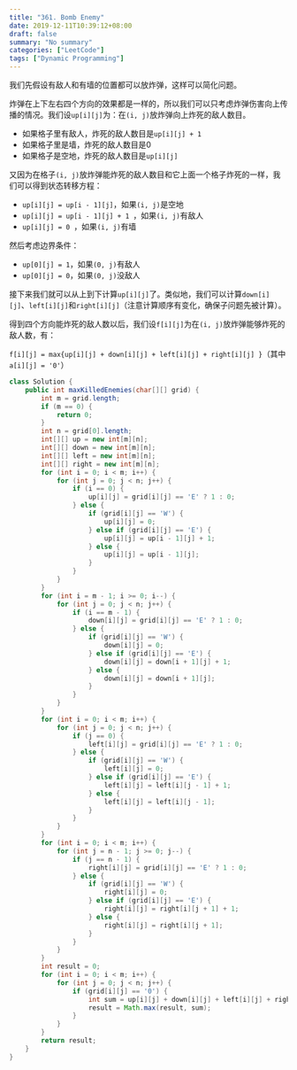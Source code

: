 ```yaml
---
title: "361. Bomb Enemy"
date: 2019-12-11T10:39:12+08:00
draft: false
summary: "No summary"
categories: ["LeetCode"]
tags: ["Dynamic Programming"]
---
```


我们先假设有敌人和有墙的位置都可以放炸弹，这样可以简化问题。

炸弹在上下左右四个方向的效果都是一样的，所以我们可以只考虑炸弹伤害向上传播的情况。我们设`up[i][j]`为：在`(i, j)`放炸弹向上炸死的敌人数目。

* 如果格子里有敌人，炸死的敌人数目是`up[i][j] + 1`
* 如果格子里是墙，炸死的敌人数目是0
* 如果格子是空地，炸死的敌人数目是`up[i][j]`

又因为在格子`(i, j)`放炸弹能炸死的敌人数目和它上面一个格子炸死的一样，我们可以得到状态转移方程：

* `up[i][j] = up[i - 1][j]`，如果`(i, j)`是空地
* `up[i][j] = up[i - 1][j] + 1 `，如果`(i, j)`有敌人
* `up[i][j] = 0 `，如果`(i, j)`有墙

然后考虑边界条件：

* `up[0][j] = 1`，如果`(0, j)`有敌人
* `up[0][j] = 0`，如果`(0, j)`没敌人

接下来我们就可以从上到下计算`up[i][j]`了。类似地，我们可以计算`down[i][j]`、`left[i][j]`和`right[i][j]`（注意计算顺序有变化，确保子问题先被计算）。

得到四个方向能炸死的敌人数以后，我们设`f[i][j]`为在`(i, j)`放炸弹能够炸死的敌人数，有：

`f[i][j] = max{up[i][j] + down[i][j] + left[i][j] + right[i][j] }`（其中`a[i][j] = '0'`）

```java
class Solution {
    public int maxKilledEnemies(char[][] grid) {
        int m = grid.length;
        if (m == 0) {
            return 0;
        }
        int n = grid[0].length;
        int[][] up = new int[m][n];
        int[][] down = new int[m][n];
        int[][] left = new int[m][n];
        int[][] right = new int[m][n];
        for (int i = 0; i < m; i++) {
            for (int j = 0; j < n; j++) {
                if (i == 0) {
                    up[i][j] = grid[i][j] == 'E' ? 1 : 0;
                } else {
                    if (grid[i][j] == 'W') {
                        up[i][j] = 0;
                    } else if (grid[i][j] == 'E') {
                        up[i][j] = up[i - 1][j] + 1;
                    } else {
                        up[i][j] = up[i - 1][j];
                    }
                }
            }
        }
        for (int i = m - 1; i >= 0; i--) {
            for (int j = 0; j < n; j++) {
                if (i == m - 1) {
                    down[i][j] = grid[i][j] == 'E' ? 1 : 0;
                } else {
                    if (grid[i][j] == 'W') {
                        down[i][j] = 0;
                    } else if (grid[i][j] == 'E') {
                        down[i][j] = down[i + 1][j] + 1;
                    } else {
                        down[i][j] = down[i + 1][j];
                    }
                }
            }
        }
        for (int i = 0; i < m; i++) {
            for (int j = 0; j < n; j++) {
                if (j == 0) {
                    left[i][j] = grid[i][j] == 'E' ? 1 : 0;
                } else {
                    if (grid[i][j] == 'W') {
                        left[i][j] = 0;
                    } else if (grid[i][j] == 'E') {
                        left[i][j] = left[i][j - 1] + 1;
                    } else {
                        left[i][j] = left[i][j - 1];
                    }
                }
            }
        }
        for (int i = 0; i < m; i++) {
            for (int j = n - 1; j >= 0; j--) {
                if (j == n - 1) {
                    right[i][j] = grid[i][j] == 'E' ? 1 : 0;
                } else {
                    if (grid[i][j] == 'W') {
                        right[i][j] = 0;
                    } else if (grid[i][j] == 'E') {
                        right[i][j] = right[i][j + 1] + 1;
                    } else {
                        right[i][j] = right[i][j + 1];
                    }
                }
            }
        }
        int result = 0;
        for (int i = 0; i < m; i++) {
            for (int j = 0; j < n; j++) {
                if (grid[i][j] == '0') {
                    int sum = up[i][j] + down[i][j] + left[i][j] + right[i][j];
                    result = Math.max(result, sum);
                }
            }
        }
        return result;
    }
}
```



